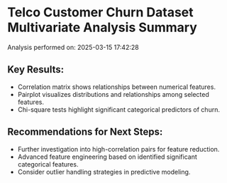 # Telco Customer Churn Dataset Multivariate Analysis Summary

Analysis performed on: 2025-03-15 17:42:28

## Key Results:
- Correlation matrix shows relationships between numerical features.
- Pairplot visualizes distributions and relationships among selected features.
- Chi-square tests highlight significant categorical predictors of churn.
## Recommendations for Next Steps:
- Further investigation into high-correlation pairs for feature reduction.
- Advanced feature engineering based on identified significant categorical features.
- Consider outlier handling strategies in predictive modeling.
